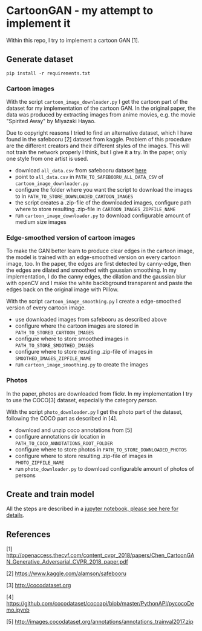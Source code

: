# CartoonGAN - my attempt to implement it

Within this repo, I try to implement a cartoon GAN \[1\].

## Generate dataset

`pip install -r requirements.txt`
### Cartoon images

With the script `cartoon_image_downloader.py` I get the cartoon part of the dataset for my implementation of the cartoon GAN. In the original paper, the data was produced by extracting images from anime movies, e.g. the movie "Spirited Away"  by Miyazaki Hayao.

Due to copyright reasons I tried to find an alternative dataset, which I have found in the safebooru [2] dataset from kaggle. Problem of this procedure are the different creators and their different styles of the images. This will not train the network properly I think, but I give it a try. In the paper, only one style from one artist is used.

- download `all_data.csv` from safebooru dataset [here](https://www.kaggle.com/alamson/safebooru/download)
- point to `all_data.csv` in `PATH_TO_SAFEBOORU_ALL_DATA_CSV` of `cartoon_image_downloader.py`
- configure the folder where you want the script to download the images to in `PATH_TO_STORE_DOWNLOADED_CARTOON_IMAGES`
- the script creates a .zip-file of the downloaded images, configure path where to store resulting .zip-file in `CARTOON_IMAGES_ZIPFILE_NAME`
- run `cartoon_image_downloader.py` to download configurable amount of medium size images

### Edge-smoothed version of cartoon images

To make the GAN better learn to produce clear edges in the cartoon image, the model is trained with an edge-smoothed version on every cartoon image, too. In the paper, the edges are first detected by canny-edge, then the edges are dilated and smoothed with gaussian smoothing.
In my implementation, I do the canny edges, the dilation and the gaussian blur with openCV and I make the white backbground transparent and paste the edges back on the original image with Pillow.

With the script `cartoon_image_smoothing.py` I create a edge-smoothed version of every cartoon image.

- use downloaded images from safebooru as described above
- configure where the cartoon images are stored in `PATH_TO_STORED_CARTOON_IMAGES`
- configure where to store smoothed images in `PATH_TO_STORE_SMOOTHED_IMAGES`
- configure where to store resulting .zip-file of images in `SMOOTHED_IMAGES_ZIPFILE_NAME`
- run `cartoon_image_smoothing.py` to create the images

### Photos

In the paper, photos are downloaded from flickr. In my implementation I try to use the COCO\[3\] dataset, especially the category *person*.

With the script `photo_downloader.py` I get the photo part of the dataset, following the COCO part as described in \[4\].

- download and unzip coco annotations from \[5\]
- configure annotations dir location in `PATH_TO_COCO_ANNOTATIONS_ROOT_FOLDER`
- configure where to store photos in `PATH_TO_STORE_DOWNLOADED_PHOTOS`
- configure where to store resulting .zip-file of images in `PHOTO_ZIPFILE_NAME`
- run `photo_downloader.py` to download configurable amount of photos of persons

## Create and train model

All the steps are described in a [jupyter notebook, please see here for details](https://github.com/TobiasSunderdiek/cartoon-gan/blob/master/CartoonGAN.ipynb).

## References

\[1\] http://openaccess.thecvf.com/content_cvpr_2018/papers/Chen_CartoonGAN_Generative_Adversarial_CVPR_2018_paper.pdf

\[2\] https://www.kaggle.com/alamson/safebooru

\[3\] http://cocodataset.org

\[4\] https://github.com/cocodataset/cocoapi/blob/master/PythonAPI/pycocoDemo.ipynb

\[5\] http://images.cocodataset.org/annotations/annotations_trainval2017.zip
